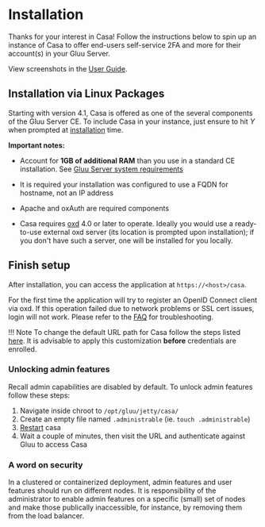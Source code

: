 # Installation 
Thanks for your interest in Casa! Follow the instructions below to spin up an instance of Casa to offer end-users self-service 2FA and more for their account(s) in your Gluu Server.

View screenshots in the [User Guide](../user-guide.md).
 
## Installation via Linux Packages 

Starting with version 4.1, Casa is offered as one of the several components of the Gluu Server CE. To include Casa in your instance, just ensure to hit *Y* when prompted at [installation](https://gluu.org/docs/ce/4.1/installation-guide/) time. 

**Important notes:**

- Account for **1GB of additional RAM** than you use in a standard CE installation. See [Gluu Server system requirements](https://gluu.org/docs/ce/4.0/installation-guide/#system-requirements)

- It is required your installation was configured to use a FQDN for hostname, not an IP address

- Apache and oxAuth are required components 

- Casa requires [oxd](https://gluu.org/docs/oxd) 4.0 or later to operate. Ideally you would use a ready-to-use external oxd server (its location is prompted upon installation); if you don't have such a server, one will be installed for you locally.

## Finish setup

After installation, you can access the application at `https://<host>/casa`. 

For the first time the application will try to register an OpenID Connect client via oxd. If this operation failed due to network problems or SSL cert issues, login will not work. Please refer to the [FAQ](./faq.md#oxd) for troubleshooting.

!!! Note 
    To change the default URL path for Casa follow the steps listed [here](change-context-path.md). It is advisable to apply this customization **before** credentials are enrolled. 

### Unlocking admin features

Recall admin capabilities are disabled by default. To unlock admin features follow these steps:

1. Navigate inside chroot to `/opt/gluu/jetty/casa/`
1. Create an empty file named `.administrable` (ie. `touch .administrable`)
1. [Restart](https://gluu.org/docs/ce/4.1/operation/services/#restart) casa
1. Wait a couple of minutes, then visit the URL and authenticate against Gluu to access Casa

### A word on security

In a clustered or containerized deployment, admin features and user features should run on different nodes. It is responsibility of the administrator to enable admin features on a specific (small) set of nodes and make those publically inaccessible, for instance, by removing them from the load balancer.
